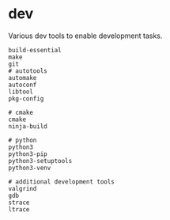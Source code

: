 # dev

Various dev tools to enable development tasks.

```text
build-essential
make
git
# autotools
automake
autoconf
libtool
pkg-config

# cmake
cmake
ninja-build

# python
python3
python3-pip
python3-setuptools
python3-venv

# additional development tools
valgrind
gdb
strace
ltrace
```

